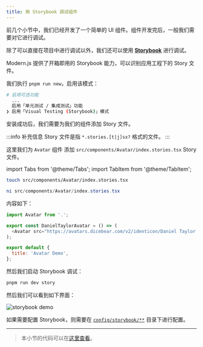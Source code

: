 ```yaml
---
title: ​用 Storybook 调试组件
---
```


前几个小节中，我们已经开发了一个简单的 UI 组件。组件开发完后，一般我们需要对它进行调试。

除了可以直接在项目中进行调试以外，我们还可以使用 [**Storybook**](https://storybook.js.org/) 进行调试。

Modern.js 提供了开箱即用的 Storybook 能力，可以识别应用工程下的 Story 文件。

我们执行 `pnpm run new`，启用该模式：

```bash
# 启用可选功能
  ...
  启用「单元测试 / 集成测试」功能
❯ 启用「Visual Testing (Storybook)」模式
```

安装成功后，我们需要为我们的组件添加 Story 文件。

:::info 补充信息
Story 文件是指 `*.stories.[t|j]sx?` 格式的文件。
:::

这里我们为 `Avatar` 组件 添加 `src/components/Avatar/index.stories.tsx` Story 文件。

import Tabs from '@theme/Tabs';
import TabItem from '@theme/TabItem';

<Tabs>
<TabItem value="macOS" label="macOS" default>

```bash
touch src/components/Avatar/index.stories.tsx
```

</TabItem>
<TabItem value="Windows" label="Windows">

```powershell
ni src/components/Avatar/index.stories.tsx
```

</TabItem>
</Tabs>

内容如下：

``` javascript
import Avatar from '.';

export const DanielTaylorAvatar = () => (
  <Avatar src="https://avatars.dicebear.com/v2/identicon/Daniel Taylor.svg" />
);

export default {
  title: 'Avatar Demo',
};
```

然后我们启动 Storybook 调试：

``` bash
pnpm run dev story
```

然后我们可以看到如下界面：

![storybook demo](https://lf3-static.bytednsdoc.com/obj/eden-cn/aphqeh7uhohpquloj/modern-js/docs/06/mwa-storybook-demo.png)

如果需要配置 Storybook，则需要在 [`config/storybook/**`](/docs/apis/app/hooks/config/storybook) 目录下进行配置。

---

> 本小节的代码可以在[这里查看](https://github.com/modern-js-dev/modern-js-examples/tree/main/tutorials/c06/hello-modern-5)。

